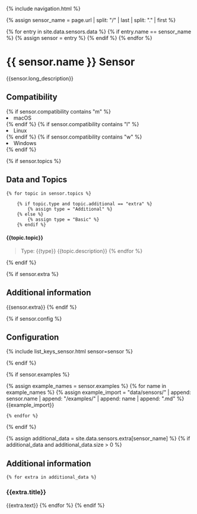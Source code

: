 {% include navigation.html %}

{% assign sensor_name = page.url | split: "/" | last | split: "." | first %}  

{% for entry in site.data.sensors.data %}
    {% if entry.name == sensor_name %}
        {% assign sensor = entry %}
    {% endif %}
{% endfor %}

# {{ sensor.name }} Sensor

{{sensor.long_description}}

## Compatibility

<div style="margin: 0 0 0 0;">
{% if sensor.compatibility contains "m" %}
<li>macOS</li>
{% endif %}
{% if sensor.compatibility contains "l" %}
<li>Linux</li>
{% endif %}
{% if sensor.compatibility contains "w" %}
<li>Windows</li>
{% endif %}
</div>

{% if sensor.topics %}
## Data and Topics

    {% for topic in sensor.topics %}

        {% if topic.type and topic.additional == "extra" %}
            {% assign type = "Additional" %}
        {% else %}
            {% assign type = "Basic" %}
        {% endif %}

#### {{topic.topic}}


> Type: {{type}}
{{topic.description}}
    {% endfor %}

{% endif %}

{% if sensor.extra %}
## Additional information

{{sensor.extra}}
{% endif %}

{% if sensor.config %}
## Configuration

{% include list_keys_sensor.html sensor=sensor %}

{% endif %}

{% if sensor.examples %}

{% assign example_names = sensor.examples %}
    {% for name in example_names %}
        {% assign example_import = "data/sensors/" | append: sensor.name | append: "/examples/" | append: name | append: ".md" %}
        {{example_import}}
        
    {% endfor %}
{% endif %}




{% assign additional_data = site.data.sensors.extra[sensor_name] %}
{% if additional_data and additional_data.size > 0 %}
## Additional information

    {% for extra in additional_data %}
### {{extra.title}}

{{extra.text}}
    {% endfor %}
{% endif %}



